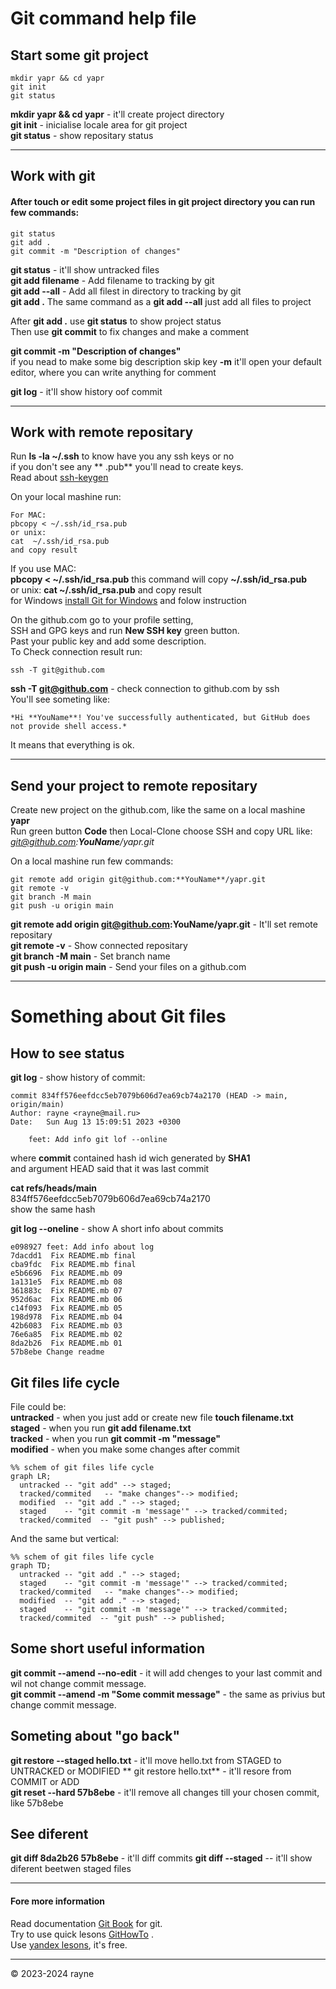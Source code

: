 # Git command help file

## Start some git project


```
mkdir yapr && cd yapr  
git init  
git status 
```
**mkdir yapr && cd yapr** -  it'll create project directory  
**git init** - inicialise locale area for git project  
**git status** - show repositary status  

---

## Work with git 

#### After touch or edit some project files in git project directory you can run few commands:<br>

```
git status
git add .
git commit -m "Description of changes"
```
**git status** -  it'll show untracked files  
**git add filename** - Add filename to tracking by git  
**git add --all** - Add all filest in directory to  tracking by git  
**git add .** The same command as a **git add --all** just add all files to project  


After **git add .** use  **git status** to show project status  
Then use **git commit** to fix changes and make a comment  

**git commit -m "Description of changes"**  
if you nead to make some big description skip key **-m** it'll open your default editor, where you can write anything for comment  

**git log** - it'll show history oof commit  


---

## Work with remote repositary

Run **ls -la ~/.ssh** to know have you any ssh keys or no  
if you don't see any ** .pub** you'll nead to create keys.  
Read about [ssh-keygen](https://docs.github.com/ru/authentication/connecting-to-github-with-ssh/generating-a-new-ssh-key-and-adding-it-to-the-ssh-agent)  


On your local mashine run:  
```
For MAC: 
pbcopy < ~/.ssh/id_rsa.pub  
or unix:  
cat  ~/.ssh/id_rsa.pub  
and copy result   
```
If you use MAC:  
**pbcopy < ~/.ssh/id_rsa.pub** this command will copy **~/.ssh/id_rsa.pub**  
or unix: 
**cat  ~/.ssh/id_rsa.pub** and copy result  
for Windows [install Git for Windows](https://git-scm.com/download/win) and folow instruction  

On the github.com go to your profile setting,  
SSH and GPG keys and run **New SSH key** green button.  
Past your public key and add some description.  
To Check connection result run: <br>
```
ssh -T git@github.com  
```
**ssh -T git@github.com** - check connection to github.com by ssh   
You'll see someting like: 
```
*Hi **YouName**! You've successfully authenticated, but GitHub does not provide shell access.*  
```
It means that everything is ok.

---

## Send your project to remote repositary
Create new project on the github.com, like the same on a local mashine **yapr**  
Run green button **Code** then Local-Clone choose SSH and copy URL like:  
*git@github.com:**YouName**/yapr.git*  

On a local mashine run few commands:  
```
git remote add origin git@github.com:**YouName**/yapr.git 
git remote -v  
git branch -M main 
git push -u origin main 
```


**git remote add origin git@github.com:YouName/yapr.git** - It'll set remote repositary  
**git remote -v** - Show connected repositary  
**git branch -M main** - Set branch name  
**git push -u origin main** - Send your files on a github.com  

---

# Something about Git files

## How to see status

**git log** - show history of commit:  
```
commit 834ff576eefdcc5eb7079b606d7ea69cb74a2170 (HEAD -> main, origin/main)
Author: rayne <rayne@mail.ru>
Date:   Sun Aug 13 15:09:51 2023 +0300

    feet: Add info git lof --online
```
where **commit** contained hash id wich generated by **SHA1**  
and argument HEAD said that it was last commit  

**cat refs/heads/main**  
834ff576eefdcc5eb7079b606d7ea69cb74a2170  
show the same hash  

**git log --oneline** - show A short info about commits    
```
e098927 feet: Add info about log
7dacdd1  Fix README.mb final
cba9fdc  Fix README.mb final
e5b6696  Fix README.mb 09
1a131e5  Fix README.mb 08
361883c  Fix README.mb 07
952d6ac  Fix README.mb 06
c14f093  Fix README.mb 05
198d978  Fix README.mb 04
42b6083  Fix README.mb 03
76e6a85  Fix README.mb 02
8da2b26  Fix README.mb 01
57b8ebe Change readme
```

## Git files life cycle 

File could be:   
**untracked** - when you just add or create new file **touch filename.txt**  
**staged**  - when you run **git add filename.txt**  
**tracked**  - when you run **git commit -m "message"**  
**modified**  - when you make some changes after commit

```mermaid
%% schem of git files life cycle 
graph LR;
  untracked -- "git add" --> staged;
  tracked/commited   -- "make changes"--> modified;
  modified  -- "git add ." --> staged;
  staged    -- "git commit -m 'message'" --> tracked/commited;
  tracked/commited  -- "git push" --> published;
```
And the same but vertical:  
```mermaid
%% schem of git files life cycle 
graph TD;
  untracked -- "git add ." --> staged;
  staged    -- "git commit -m 'message'" --> tracked/commited;
  tracked/commited   -- "make changes"--> modified;
  modified  -- "git add ." --> staged;
  staged    -- "git commit -m 'message'" --> tracked/commited;
  tracked/commited  -- "git push" --> published;
```

## Some short useful information

**git commit --amend --no-edit** - it will add chenges to your last commit and wil not change commit message.  
**git commit --amend -m "Some commit message"** - the same as privius but change commit message. 


## Someting about "go back"  

**git restore --staged hello.txt** - it'll move hello.txt from STAGED to UNTRACKED or MODIFIED 
** git restore hello.txt** - it'll resore from COMMIT or ADD  
**git reset --hard 57b8ebe** - it'll remove all changes till your chosen commit, like 57b8ebe   

## See diferent
**git diff 8da2b26 57b8ebe** - it'll diff commits 
**git diff --staged** -- it'll show diferent beetwen staged files  

---

#### Fore more information

Read documentation [Git Book](https://git-scm.com/book/en/v2) for git.  
Try to use quick lesons [GitHowTo](https://githowto.com) .  
Use [yandex lesons](https://practicum.yandex.ru), it's free.


---
© 2023-2024 rayne